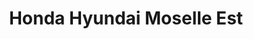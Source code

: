 ---
title: "Honda Hyundai Moselle Est"
url: /sarreguemines/honda-hyundai-moselle-est/
shop: Autohaus
---